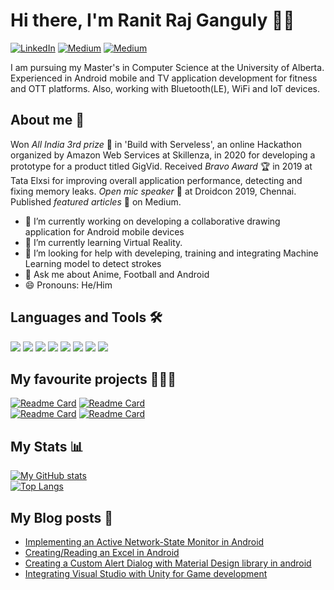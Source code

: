 # Hi there, I'm Ranit Raj Ganguly 👋🏼

[![LinkedIn](https://img.shields.io/badge/LinkedIn-blue?style=plastic&logo=linkedin&labelColor=blue)](https://www.linkedin.com/in/ranitrajganguly/)    [![Medium](https://img.shields.io/badge/Medium-black?style=plastic&logo=medium&labelColor=black)](https://medium.com/@ranitrajganguly/)  [![Medium](https://img.shields.io/badge/Gmail-white?style=plastic&logo=gmail&labelColor=white)](mailto:ranitrajganguly@gmail.com)

I am pursuing my Master's in Computer Science at the University of Alberta. 
Experienced in Android mobile and TV application development for fitness and OTT platforms. Also, working with Bluetooth(LE), WiFi and IoT devices.

## About me 🙂

Won *All India 3rd prize* 🥉 in 'Build with Serveless', an online Hackathon organized by Amazon Web Services at Skillenza, in 2020 for developing a prototype for a product titled GigVid. Received *Bravo Award* 🏆 in 2019 at Tata Elxsi for improving overall application performance, detecting and fixing memory leaks. *Open mic speaker* 🎤 at Droidcon 2019, Chennai. Published *featured articles* 📄 on Medium.


- 🔭 I’m currently working on developing a collaborative drawing application for Android mobile devices
- 🌱 I’m currently learning Virtual Reality.
- 🤔 I’m looking for help with develeping, training and integrating Machine Learning model to detect strokes
- 💬 Ask me about Anime, Football and Android
- 😄 Pronouns: He/Him

## Languages and Tools 🛠
![](https://img.icons8.com/color/48/000000/java-coffee-cup-logo--v1.png) ![](https://img.icons8.com/color/48/000000/kotlin.png)
![](https://img.icons8.com/color/48/000000/android-studio--v3.png) ![](https://img.icons8.com/color/48/000000/git.png) 
![](https://img.icons8.com/color/48/000000/arduino.png) ![](https://img.icons8.com/color/48/000000/raspberry-pi.png)
![](https://img.icons8.com/fluency/48/000000/unity.png) ![](https://img.icons8.com/color/48/000000/nodejs.png) 


## My favourite projects 👨🏻‍💻
[![Readme Card](https://github-readme-stats.vercel.app/api/pin/?username=ranitraj&repo=SmartThermostat&theme=dracula)](https://github.com/ranitraj/ranitraj) [![Readme Card](https://github-readme-stats.vercel.app/api/pin/?username=ranitraj&repo=MqttClient&theme=dracula)](https://github.com/ranitraj/ranitraj)
<br>
[![Readme Card](https://github-readme-stats.vercel.app/api/pin/?username=ranitraj&repo=ContactsEntrepot&theme=dracula)](https://github.com/ranitraj/ranitraj) [![Readme Card](https://github-readme-stats.vercel.app/api/pin/?username=ranitraj&repo=ArduinoBlePeripheralForAndroid&theme=dracula)](https://github.com/ranitraj/ranitraj)


## My Stats 📊
[![My GitHub stats](https://github-readme-stats.vercel.app/api?username=ranitraj&show_icons=true&theme=dracula)](https://github.com/ranitraj/ranitraj)
<br>
[![Top Langs](https://github-readme-stats.vercel.app/api/top-langs/?username=ranitraj&layout=compact&theme=dracula)](https://github.com/ranitraj/ranitraj) 


## My Blog posts 📰
- [Implementing an Active Network-State Monitor in Android](https://medium.com/geekculture/implementing-an-active-network-state-monitor-in-android-dbbc24cf2bc5)
- [Creating/Reading an Excel in Android](https://medium.com/geekculture/creating-an-excel-in-android-cd9c22198619)
- [Creating a Custom Alert Dialog with Material Design library in android](https://medium.com/android-dev-hacks/creating-a-custom-alert-dialog-with-material-design-library-in-android-f382bb23a6a8)
- [Integrating Visual Studio with Unity for Game development](https://medium.com/nerd-for-tech/integrating-visual-studio-with-unity-for-game-development-282bb2f5b365)
